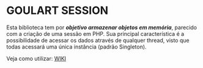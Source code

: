 # GOULART SESSION

Esta biblioteca tem por **_objetivo armazenar objetos em memória_**, parecido com a criação de uma sessão em PHP. Sua principal característica é a possibilidade de acessar os dados através de qualquer thread, visto que todas acessará uma única instância (padrão Singleton).

Veja como utilizar: [WIKI](https://github.com/igoliveira96/GOULART_SESSION/wiki)
